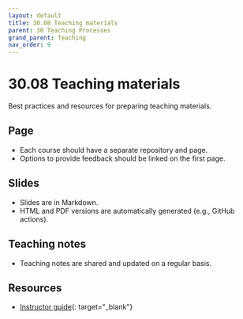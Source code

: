 ```yaml
---
layout: default
title: 30.08 Teaching materials
parent: 30 Teaching Processes
grand_parent: Teaching
nav_order: 9
---
```


# 30.08 Teaching materials

Best practices and resources for preparing teaching materials.

## Page

- Each course should have a separate repository and page. 
- Options to provide feedback should be linked on the first page.

## Slides

- Slides are in Markdown.
- HTML and PDF versions are automatically generated (e.g., GitHub actions).

## Teaching notes

- Teaching notes are shared and updated on a regular basis.

## Resources

- [Instructor guide](https://coderefinery.github.io/documentation/guide/){: target="_blank"}
